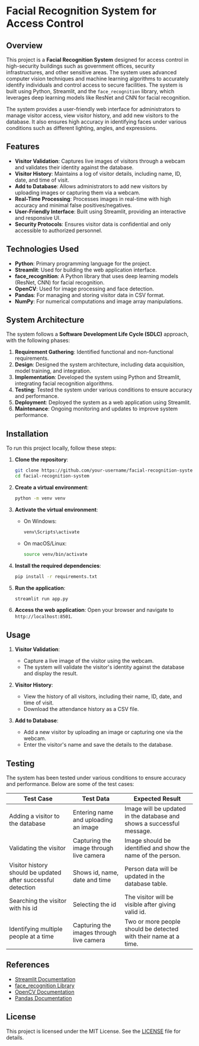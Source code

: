 # Facial Recognition System for Access Control

## Overview

This project is a **Facial Recognition System** designed for access control in high-security buildings such as government offices, security infrastructures, and other sensitive areas. The system uses advanced computer vision techniques and machine learning algorithms to accurately identify individuals and control access to secure facilities. The system is built using Python, Streamlit, and the `face_recognition` library, which leverages deep learning models like ResNet and CNN for facial recognition.

The system provides a user-friendly web interface for administrators to manage visitor access, view visitor history, and add new visitors to the database. It also ensures high accuracy in identifying faces under various conditions such as different lighting, angles, and expressions.

## Features

- **Visitor Validation**: Captures live images of visitors through a webcam and validates their identity against the database.
- **Visitor History**: Maintains a log of visitor details, including name, ID, date, and time of visit.
- **Add to Database**: Allows administrators to add new visitors by uploading images or capturing them via a webcam.
- **Real-Time Processing**: Processes images in real-time with high accuracy and minimal false positives/negatives.
- **User-Friendly Interface**: Built using Streamlit, providing an interactive and responsive UI.
- **Security Protocols**: Ensures visitor data is confidential and only accessible to authorized personnel.

## Technologies Used

- **Python**: Primary programming language for the project.
- **Streamlit**: Used for building the web application interface.
- **face_recognition**: A Python library that uses deep learning models (ResNet, CNN) for facial recognition.
- **OpenCV**: Used for image processing and face detection.
- **Pandas**: For managing and storing visitor data in CSV format.
- **NumPy**: For numerical computations and image array manipulations.

## System Architecture

The system follows a **Software Development Life Cycle (SDLC)** approach, with the following phases:

1. **Requirement Gathering**: Identified functional and non-functional requirements.
2. **Design**: Designed the system architecture, including data acquisition, model training, and integration.
3. **Implementation**: Developed the system using Python and Streamlit, integrating facial recognition algorithms.
4. **Testing**: Tested the system under various conditions to ensure accuracy and performance.
5. **Deployment**: Deployed the system as a web application using Streamlit.
6. **Maintenance**: Ongoing monitoring and updates to improve system performance.

## Installation

To run this project locally, follow these steps:

1. **Clone the repository**:
   ```bash
   git clone https://github.com/your-username/facial-recognition-system.git
   cd facial-recognition-system
   ```

2. **Create a virtual environment**:
   ```bash
   python -m venv venv
   ```

3. **Activate the virtual environment**:
   - On Windows:
     ```bash
     venv\Scripts\activate
     ```
   - On macOS/Linux:
     ```bash
     source venv/bin/activate
     ```

4. **Install the required dependencies**:
   ```bash
   pip install -r requirements.txt
   ```

5. **Run the application**:
   ```bash
   streamlit run app.py
   ```

6. **Access the web application**:
   Open your browser and navigate to `http://localhost:8501`.

## Usage

1. **Visitor Validation**:
   - Capture a live image of the visitor using the webcam.
   - The system will validate the visitor's identity against the database and display the result.

2. **Visitor History**:
   - View the history of all visitors, including their name, ID, date, and time of visit.
   - Download the attendance history as a CSV file.

3. **Add to Database**:
   - Add a new visitor by uploading an image or capturing one via the webcam.
   - Enter the visitor's name and save the details to the database.

## Testing

The system has been tested under various conditions to ensure accuracy and performance. Below are some of the test cases:

| Test Case | Test Data | Expected Result |
|-----------|-----------|-----------------|
| Adding a visitor to the database | Entering name and uploading an image | Image will be updated in the database and shows a successful message. |
| Validating the visitor | Capturing the image through live camera | Image should be identified and show the name of the person. |
| Visitor history should be updated after successful detection | Shows id, name, date and time | Person data will be updated in the database table. |
| Searching the visitor with his id | Selecting the id | The visitor will be visible after giving valid id. |
| Identifying multiple people at a time | Capturing the images through live camera | Two or more people should be detected with their name at a time. |


## References

- [Streamlit Documentation](https://docs.streamlit.io/)
- [face_recognition Library](https://github.com/ageitgey/face_recognition)
- [OpenCV Documentation](https://docs.opencv.org/)
- [Pandas Documentation](https://pandas.pydata.org/docs/)

## License

This project is licensed under the MIT License. See the [LICENSE](LICENSE) file for details.
